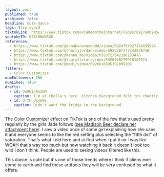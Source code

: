 ```yaml
---
layout: post
published: true
archived: false
headline: Cute dance
tags: [lip sync]
tiktokLink: https://www.tiktok.com/@jadeontheinternet/video/6927680985412799749
youtubeID: K5Al0NdN6GU
references:
  - https://www.tiktok.com/@annabananaxdddd/video/6924757027134835974
  - https://www.tiktok.com/@charlyjordan/video/6925507177343978758
  - https://www.tiktok.com/@kenna.mo/video/6920723642196233478
  - https://www.tiktok.com/@lauralietor/video/6926140275916147974
  - https://www.tiktok.com/@madi/video/6926616895302995206
filters:
  - Color Customizer
numFollowers: 206
numLikes: 1450
drafts:
  - id: Ow9biJho2GM
    caption: I'm at Chella's here. Kitchen background felt too chaotic and
  - id: O-tP_U1y60E
    caption: Didn't want the fridge in the background.
---
```


The [Color Customizer effect](https://m.tiktok.com/share/stickers/detail/327351/?_d=secCgYIASAHKAESMgowUjhxHLoJlE8JHm3t3bAJYGtNs8xXPTGRc4Dg%2FHUpvhOZPNSze2K2IsSLykRyE6%2FfGgA%3D&object_id=327351&schema_type=17&sec_user_id=MS4wLjABAAAA9vQP-4AWXgoNoajs30wwx1rPA1JCGTNrQb3CrSD8_3b1iEvHybcUxfoju4Mkhwqk&share_link_id=76D73F67-0143-46DA-8DEC-CF4ED91EA460&share_sticker_id=327351&tt_from=sms&u_code=dga0fdkf40c9e8&user_id=6912662899341214725&utm_campaign=client_share&utm_medium=ios&utm_source=sms) on TikTok is one of the few that's used pretty regularly by the girls Jade follows ([see Madison Beer declare her attachment here](https://www.tiktok.com/@madisonbeer/video/6898064101004627205)). I saw a video once of some girl explaining how she uses it and everyone seems to like the red setting plus selecting the "fifth dot" of saturation. That's what I did here and at first when I put it on I was like WOAH that's way too much but now watching it back it doesn't look too wild I don't think. People are used to seeing videos filtered like this.

This dance is cute but it's one of those trends where I think if aliens ever come to earth and find these artifacts they will be very confused by what it offers.
